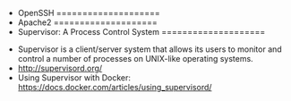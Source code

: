 - OpenSSH
====================
- Apache2
====================
- Supervisor: A Process Control System 
====================
* Supervisor is a client/server system that allows its users to monitor and control a number of processes on UNIX-like operating systems.
* http://supervisord.org/
* Using Supervisor with Docker: https://docs.docker.com/articles/using_supervisord/
